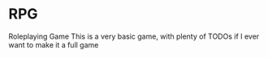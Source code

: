 # RPG
Roleplaying Game
This is a very basic game, with plenty of TODOs if I ever want to make it a full game
